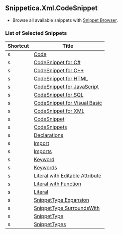 ## Snippetica.Xml.CodeSnippet

* Browse all available snippets with [Snippet Browser](http://pihrt.net/snippetica/snippets?engine=vs&language=xml).

### List of Selected Snippets

Shortcut | Title
-------- | -----
s|[Code](Code.snippet)
s|[CodeSnippet for C\#](CodeSnippetCSharp.snippet)
s|[CodeSnippet for C\+\+](CodeSnippetCPlusPlus.snippet)
s|[CodeSnippet for HTML](CodeSnippetHtml.snippet)
s|[CodeSnippet for JavaScript](CodeSnippetJavaScript.snippet)
s|[CodeSnippet for SQL](CodeSnippetSql.snippet)
s|[CodeSnippet for Visual Basic](CodeSnippetVisualBasic.snippet)
s|[CodeSnippet for XML](CodeSnippetXml.snippet)
s|[CodeSnippet](CodeSnippet.snippet)
s|[CodeSnippets](CodeSnippets.snippet)
s|[Declarations](Declarations.snippet)
s|[Import](Import.snippet)
s|[Imports](Imports.snippet)
s|[Keyword](Keyword.snippet)
s|[Keywords](Keywords.snippet)
s|[Literal with Editable Attribute](LiteralWithEditableAttribute.snippet)
s|[Literal with Function](LiteralWithFunction.snippet)
s|[Literal](Literal.snippet)
s|[SnippetType Expansion](SnippetTypeExpansion.snippet)
s|[SnippetType SurroundsWith](SnippetTypeSurroundsWith.snippet)
s|[SnippetType](SnippetType.snippet)
s|[SnippetTypes](SnippetTypes.snippet)
